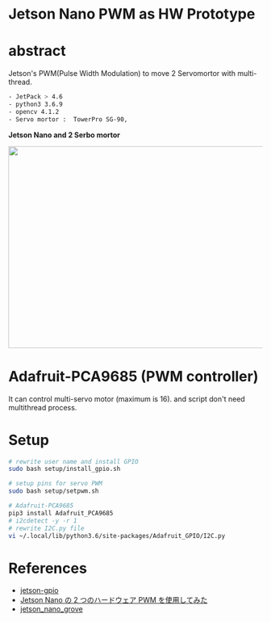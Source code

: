 # Jetson Nano PWM as HW Prototype

# abstract

Jetson's PWM(Pulse Width Modulation) to move 2 Servomortor with multi-thread.

```sh
- JetPack > 4.6
- python3 3.6.9
- opencv 4.1.2
- Servo mortor :  TowerPro SG-90, 
```

<b>Jetson Nano and 2 Serbo mortor</b>

<img src="https://user-images.githubusercontent.com/48679574/211758179-abc3911f-4c45-4318-9de4-2c95f379bbd9.jpg" width="650" height="400"/>

# Adafruit-PCA9685 (PWM controller)

It can control multi-servo motor (maximum is 16). and script don't need multithread process.



# Setup

```zsh
# rewrite user name and install GPIO
sudo bash setup/install_gpio.sh

# setup pins for servo PWM
sudo bash setup/setpwm.sh

# Adafruit-PCA9685
pip3 install Adafruit_PCA9685
# i2cdetect -y -r 1
# rewrite I2C.py file
vi ~/.local/lib/python3.6/site-packages/Adafruit_GPIO/I2C.py
```


# References
- [jetson-gpio](https://github.com/NVIDIA/jetson-gpio/tree/master/samples)
- [Jetson Nano の 2 つのハードウェア PWM を使用してみた](https://qiita.com/kitazaki/items/2c9deb912f11106d1215)
- [jetson_nano_grove](https://github.com/kitazaki/jetson_nano_grove)
